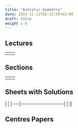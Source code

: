 ```yaml
---
title: "Analytic Geometry"
date: 2019-11-11T02:12:58+02:00
draft: false
weight : 8
---
```



## Lectures


|  | |
|---:|----------------------|
| || 

## Sections

|  | |
|---:|----------------------|
| || 

## Sheets with Solutions

  | |
|---:|----------------------|
| || 

## Centres Papers 

|  | |
|---:|----------------------|


